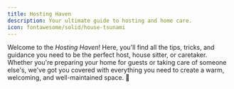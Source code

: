 ```yaml
---
title: Hosting Haven
description: Your ultimate guide to hosting and home care.
icon: fontawesome/solid/house-tsunami
---
```


Welcome to the _Hosting Haven_! Here, you'll find all the tips, tricks, and guidance you need to be the perfect host, house sitter, or caretaker. Whether you're preparing your home for guests or taking care of someone else's, we've got you covered with everything you need to create a warm, welcoming, and well-maintained space. 🌟
